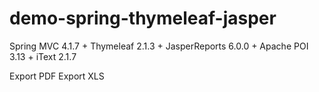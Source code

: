 # demo-spring-thymeleaf-jasper
Spring MVC 4.1.7 + Thymeleaf 2.1.3 + JasperReports 6.0.0 + Apache POI 3.13 + iText 2.1.7

Export PDF
Export XLS
